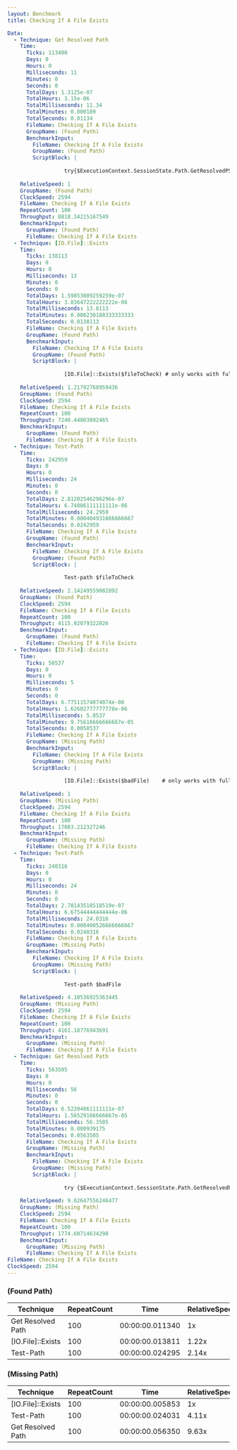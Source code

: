 ```yaml
---
layout: Benchmark
title: Checking If A File Exists

Data: 
  - Technique: Get Resolved Path
    Time: 
      Ticks: 113400
      Days: 0
      Hours: 0
      Milliseconds: 11
      Minutes: 0
      Seconds: 0
      TotalDays: 1.3125e-07
      TotalHours: 3.15e-06
      TotalMilliseconds: 11.34
      TotalMinutes: 0.000189
      TotalSeconds: 0.01134
      FileName: Checking If A File Exists
      GroupName: (Found Path)
      BenchmarkInput: 
        FileName: Checking If A File Exists
        GroupName: (Found Path)
        ScriptBlock: |
          
                  try{$ExecutionContext.SessionState.Path.GetResolvedPSPathFromPSPath($fileToCheck)} catch {}
              
    RelativeSpeed: 1
    GroupName: (Found Path)
    ClockSpeed: 2594
    FileName: Checking If A File Exists
    RepeatCount: 100
    Throughput: 8818.34215167549
    BenchmarkInput: 
      GroupName: (Found Path)
      FileName: Checking If A File Exists
  - Technique: [IO.File]::Exists
    Time: 
      Ticks: 138113
      Days: 0
      Hours: 0
      Milliseconds: 13
      Minutes: 0
      Seconds: 0
      TotalDays: 1.59853009259259e-07
      TotalHours: 3.83647222222222e-06
      TotalMilliseconds: 13.8113
      TotalMinutes: 0.000230188333333333
      TotalSeconds: 0.0138113
      FileName: Checking If A File Exists
      GroupName: (Found Path)
      BenchmarkInput: 
        FileName: Checking If A File Exists
        GroupName: (Found Path)
        ScriptBlock: |
          
                  [IO.File]::Exists($fileToCheck) # only works with full paths
              
    RelativeSpeed: 1.21792768959436
    GroupName: (Found Path)
    ClockSpeed: 2594
    FileName: Checking If A File Exists
    RepeatCount: 100
    Throughput: 7240.44803892465
    BenchmarkInput: 
      GroupName: (Found Path)
      FileName: Checking If A File Exists
  - Technique: Test-Path
    Time: 
      Ticks: 242959
      Days: 0
      Hours: 0
      Milliseconds: 24
      Minutes: 0
      Seconds: 0
      TotalDays: 2.81202546296296e-07
      TotalHours: 6.74886111111111e-06
      TotalMilliseconds: 24.2959
      TotalMinutes: 0.000404931666666667
      TotalSeconds: 0.0242959
      FileName: Checking If A File Exists
      GroupName: (Found Path)
      BenchmarkInput: 
        FileName: Checking If A File Exists
        GroupName: (Found Path)
        ScriptBlock: |
          
                  Test-path $fileToCheck
              
    RelativeSpeed: 2.14249559082892
    GroupName: (Found Path)
    ClockSpeed: 2594
    FileName: Checking If A File Exists
    RepeatCount: 100
    Throughput: 4115.92079322026
    BenchmarkInput: 
      GroupName: (Found Path)
      FileName: Checking If A File Exists
  - Technique: [IO.File]::Exists
    Time: 
      Ticks: 58537
      Days: 0
      Hours: 0
      Milliseconds: 5
      Minutes: 0
      Seconds: 0
      TotalDays: 6.77511574074074e-08
      TotalHours: 1.62602777777778e-06
      TotalMilliseconds: 5.8537
      TotalMinutes: 9.75616666666667e-05
      TotalSeconds: 0.0058537
      FileName: Checking If A File Exists
      GroupName: (Missing Path)
      BenchmarkInput: 
        FileName: Checking If A File Exists
        GroupName: (Missing Path)
        ScriptBlock: |
          
                  [IO.File]::Exists($badFile)    # only works with full paths
              
    RelativeSpeed: 1
    GroupName: (Missing Path)
    ClockSpeed: 2594
    FileName: Checking If A File Exists
    RepeatCount: 100
    Throughput: 17083.212327246
    BenchmarkInput: 
      GroupName: (Missing Path)
      FileName: Checking If A File Exists
  - Technique: Test-Path
    Time: 
      Ticks: 240316
      Days: 0
      Hours: 0
      Milliseconds: 24
      Minutes: 0
      Seconds: 0
      TotalDays: 2.78143518518519e-07
      TotalHours: 6.67544444444444e-06
      TotalMilliseconds: 24.0316
      TotalMinutes: 0.000400526666666667
      TotalSeconds: 0.0240316
      FileName: Checking If A File Exists
      GroupName: (Missing Path)
      BenchmarkInput: 
        FileName: Checking If A File Exists
        GroupName: (Missing Path)
        ScriptBlock: |
          
                  Test-path $badFile
              
    RelativeSpeed: 4.10536925363445
    GroupName: (Missing Path)
    ClockSpeed: 2594
    FileName: Checking If A File Exists
    RepeatCount: 100
    Throughput: 4161.18776943691
    BenchmarkInput: 
      GroupName: (Missing Path)
      FileName: Checking If A File Exists
  - Technique: Get Resolved Path
    Time: 
      Ticks: 563505
      Days: 0
      Hours: 0
      Milliseconds: 56
      Minutes: 0
      Seconds: 0
      TotalDays: 6.52204861111111e-07
      TotalHours: 1.56529166666667e-05
      TotalMilliseconds: 56.3505
      TotalMinutes: 0.000939175
      TotalSeconds: 0.0563505
      FileName: Checking If A File Exists
      GroupName: (Missing Path)
      BenchmarkInput: 
        FileName: Checking If A File Exists
        GroupName: (Missing Path)
        ScriptBlock: |
          
                  try {$ExecutionContext.SessionState.Path.GetResolvedPSPathFromPSPath($badFile)} catch {}
              
    RelativeSpeed: 9.62647556246477
    GroupName: (Missing Path)
    ClockSpeed: 2594
    FileName: Checking If A File Exists
    RepeatCount: 100
    Throughput: 1774.60714634298
    BenchmarkInput: 
      GroupName: (Missing Path)
      FileName: Checking If A File Exists
FileName: Checking If A File Exists
ClockSpeed: 2594
---
```



### (Found Path)


|Technique        |RepeatCount|Time           |RelativeSpeed|Throughput|
|-----------------|-----------|---------------|-------------|----------|
|Get Resolved Path|100        |00:00:00.011340|1x           |8818.34/s |
|[IO.File]::Exists|100        |00:00:00.013811|1.22x        |7240.45/s |
|Test-Path        |100        |00:00:00.024295|2.14x        |4115.92/s |


### (Missing Path)


|Technique        |RepeatCount|Time           |RelativeSpeed|Throughput|
|-----------------|-----------|---------------|-------------|----------|
|[IO.File]::Exists|100        |00:00:00.005853|1x           |17083.21/s|
|Test-Path        |100        |00:00:00.024031|4.11x        |4161.19/s |
|Get Resolved Path|100        |00:00:00.056350|9.63x        |1774.61/s |
